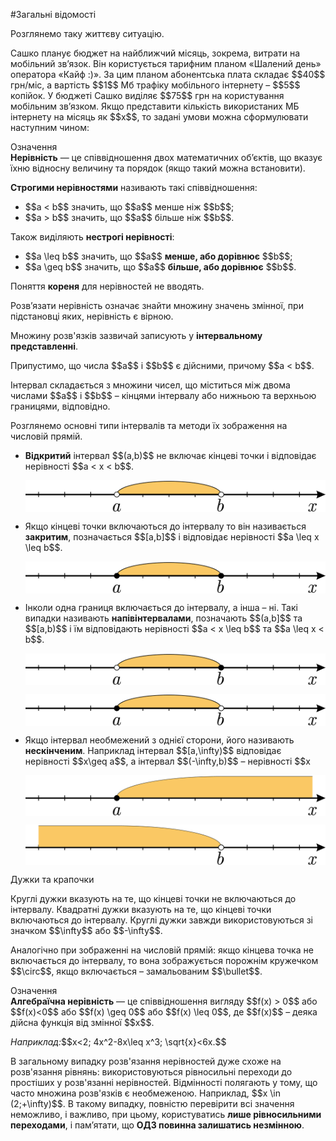 #Загальні відомості

<p>Розглянемо таку життєву ситуацію.</p>

<p>Сашко планує бюджет на найближчий місяць, зокрема, витрати на мобільний зв’язок. Він користується тарифним планом «Шалений день» оператора «Кайф :)». За цим планом абонентська плата складає $$40$$ грн/міс, а вартість $$1$$ Мб трафіку мобільного інтернету – $$5$$ копійок. У бюджеті Сашко виділяє $$75$$ грн на користування мобільним зв’язком. Якщо представити кількість використаних МБ інтернету на місяць як $$x$$, то задані умови можна сформулювати наступним чином:</p>


<div class="space">
<div class="eoz-wrap">
<span class="eoz">Означення</span>
<div class="eoz-text">
<b>Нерівність</b> — це співвідношення двох математичних об’єктів, що вказує їхню відносну величину та порядок (якщо такий можна встановити).
</div>
</div>
</div>

<p><b>Строгими нерівностями</b> називають такі співвідношення:</p>

<ul>
<li>$$a < b$$ значить, що $$a$$ менше ніж $$b$$;</li>
<li>$$a > b$$ значить, що $$a$$ більше ніж $$b$$.</li>
</ul>

<p>Також виділяють <b>нестрогі нерівності</b>:</p>

<ul>
<li>$$a \leq b$$ значить, що $$a$$ <b>менше, або дорівнює</b> $$b$$;</li>
<li>$$a \geq b$$ значить, що $$a$$ <b>більше, або дорівнює</b> $$b$$.</li>
</ul>

<p>Поняття <b>кореня</b> для нерівностей не вводять.</p>

<p>Розв’язати нерівність означає знайти множину значень змінної, при підстановці яких, нерівність є вірною.</p>

<p>Множину розв'язків зазвичай записують у <b>інтервальному представленні</b>.</p>

<p>Припустимо, що числа $$a$$ і $$b$$ є дійсними, причому $$a < b$$.</p>

<p>Інтервал складається з множини чисел, що міститься між двома числами $$a$$ і $$b$$ – кінцями інтервалу або нижньою та верхньою границями, відповідно.</p>

<p>Розглянемо основні типи інтервалів та методи їх зображення на числовій прямій.</p>

<ul>
<li><b>Відкритий</b> інтервал $$(a,b)$$ не включає кінцеві точки і відповідає нерівності $$a < x < b$$.</li>
<div class="space"><p align="center"><img align="middle" class="image" src="../pics/p14_2.png"/></p></div>
<li>Якщо кінцеві точки включаються до інтервалу то він називається <b>закритим</b>, позначається $$[a,b]$$ і відповідає нерівності $$a \leq x \leq b$$.</li>
<div class="space"><p align="center"><img align="middle" class="image" src="../pics/p14_3.png"/></p></div>
<li>Інколи одна границя включається до інтервалу, а інша – ні. Такі випадки називають <b>напівінтервалами</b>, позначають $$(a,b]$$ та $$[a,b)$$ і їм відповідають нерівності $$a < x \leq b$$ та $$a \leq x < b$$.</li>
<div class="space"><p align="center"><img align="middle" class="image" src="../pics/p14_4.png"/></p></div>
<div class="space"><p align="center"><img align="middle" class="image" src="../pics/p14_5.png"/></p></div>
<li>Якщо інтервал необмежений з однієї сторони, його називають <b>нескінченим</b>. Наприклад інтервал $$[a,\infty)$$ відповідає нерівності $$x\geq a$$, а інтервал $$(-\infty,b)$$ – нерівності $$x<b$$.</li>
<div class="space"><p align="center"><img align="middle" class="image" src="../pics/p14_6.png"/></p></div>
<div class="space"><p align="center"><img align="middle" class="image" src="../pics/p14_7.png"/></p></div>
</ul>

<div class="space">
<div class="ebio-wrap">
<span class="ebio">Дужки та крапочки</span>
<div class="ebio-text">
<p>Круглі дужки вказують на те, що кінцеві точки не включаються до інтервалу. Квадратні дужки вказують на те, що кінцеві точки включаються до інтервалу. Круглі дужки завжди використовуються зі значком $$\infty$$ або $$-\infty$$.</p>
<p>Аналогічно при зображенні на числовій прямій: якщо кінцева точка не включається до інтервалу, то вона зображується порожнім кружечком $$\circ$$, якщо включається – замальованим $$\bullet$$.</p>
</div>
</div>
</div>

<div class="space">
<div class="eoz-wrap">
<span class="eoz">Означення</span>
<div class="eoz-text">
<b>Алгебраїчна нерівність</b> — це співвідношення вигляду $$f(x) > 0$$ або $$f(x)<0$$ або $$f(x) \geq 0$$ або $$f(x) \leq 0$$, де $$f(x)$$ – деяка дійсна функція від змінної $$x$$.
</div>
</div>
</div>

<p><i>Наприклад:</i>$$x<2; 4x^2-8x\leq x^3; \sqrt{x}<6x.$$</p>

<p>В загальному випадку розв'язання нерівностей дуже схоже на розв'язання рівнянь: використовуються рівносильні переходи до простіших у розв'язанні нерівностей. Відмінності полягають у тому, що часто множина розв'язків є необмеженою. Наприклад, $$x \in (2;+\infty)$$. В такому випадку, повністю перевірити всі значення неможливо, і важливо, при цьому, користуватись <b>лише рівносильними переходами</b>, і пам’ятати, що <b>ОДЗ повинна залишатись незмінною</b>.</p>